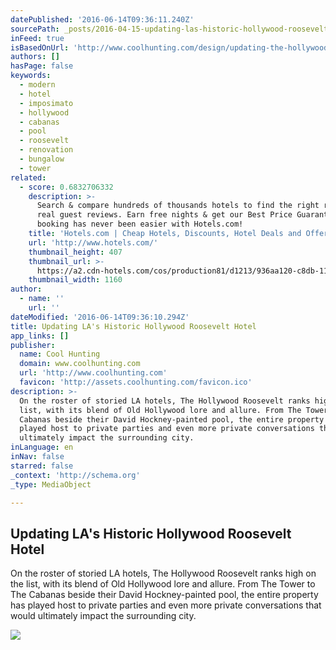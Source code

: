```yaml
---
datePublished: '2016-06-14T09:36:11.240Z'
sourcePath: _posts/2016-04-15-updating-las-historic-hollywood-roosevelt-hotel.md
inFeed: true
isBasedOnUrl: 'http://www.coolhunting.com/design/updating-the-hollywood-roosevelt-hotel-la'
authors: []
hasPage: false
keywords:
  - modern
  - hotel
  - imposimato
  - hollywood
  - cabanas
  - pool
  - roosevelt
  - renovation
  - bungalow
  - tower
related:
  - score: 0.6832706332
    description: >-
      Search & compare hundreds of thousands hotels to find the right room using
      real guest reviews. Earn free nights & get our Best Price Guarantee -
      booking has never been easier with Hotels.com!
    title: 'Hotels.com | Cheap Hotels, Discounts, Hotel Deals and Offers'
    url: 'http://www.hotels.com/'
    thumbnail_height: 407
    thumbnail_url: >-
      https://a2.cdn-hotels.com/cos/production81/d1213/936aa120-c8db-11e5-a3c4-d89d672bd508.jpg
    thumbnail_width: 1160
author:
  - name: ''
    url: ''
dateModified: '2016-06-14T09:36:10.294Z'
title: Updating LA's Historic Hollywood Roosevelt Hotel
app_links: []
publisher:
  name: Cool Hunting
  domain: www.coolhunting.com
  url: 'http://www.coolhunting.com'
  favicon: 'http://assets.coolhunting.com/favicon.ico'
description: >-
  On the roster of storied LA hotels, The Hollywood Roosevelt ranks high on the
  list, with its blend of Old Hollywood lore and allure. From The Tower to The
  Cabanas beside their David Hockney-painted pool, the entire property has
  played host to private parties and even more private conversations that would
  ultimately impact the surrounding city.
inLanguage: en
inNav: false
starred: false
_context: 'http://schema.org'
_type: MediaObject

---
```

<article style=""><h1>Updating LA's Historic Hollywood Roosevelt Hotel</h1><p>On the roster of storied LA hotels, The Hollywood Roosevelt ranks high on the list, with its blend of Old Hollywood lore and allure. From The Tower to The Cabanas beside their David Hockney-painted pool, the entire property has played host to private parties and even more private conversations that would ultimately impact the surrounding city.</p><img src="https://s3-us-west-2.amazonaws.com/the-grid-img/p/e18d9f17a192906c94659ac2a9c4a14e6edef3b0.jpg" /></article>
